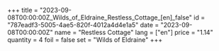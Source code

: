 +++
title = "2023-09-08T00:00:00Z_Wilds_of_Eldraine_Restless_Cottage_[en]_false"
id = "787eadf3-5005-4ae5-820f-4012a4d4e1a5"
date = "2023-09-08T00:00:00Z"
name = "Restless Cottage"
lang = ["en"]
price = "1.14"
quantity = 4
foil = false
set = "Wilds of Eldraine"
+++
